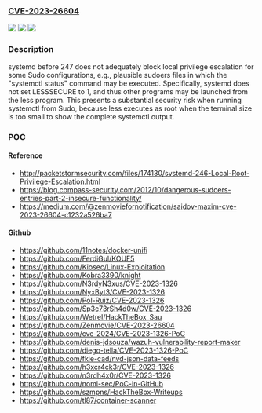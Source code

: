 ### [CVE-2023-26604](https://cve.mitre.org/cgi-bin/cvename.cgi?name=CVE-2023-26604)
![](https://img.shields.io/static/v1?label=Product&message=n%2Fa&color=blue)
![](https://img.shields.io/static/v1?label=Version&message=n%2Fa%20&color=brightgreen)
![](https://img.shields.io/static/v1?label=Vulnerability&message=n%2Fa&color=brightgreen)

### Description

systemd before 247 does not adequately block local privilege escalation for some Sudo configurations, e.g., plausible sudoers files in which the "systemctl status" command may be executed. Specifically, systemd does not set LESSSECURE to 1, and thus other programs may be launched from the less program. This presents a substantial security risk when running systemctl from Sudo, because less executes as root when the terminal size is too small to show the complete systemctl output.

### POC

#### Reference
- http://packetstormsecurity.com/files/174130/systemd-246-Local-Root-Privilege-Escalation.html
- https://blog.compass-security.com/2012/10/dangerous-sudoers-entries-part-2-insecure-functionality/
- https://medium.com/@zenmoviefornotification/saidov-maxim-cve-2023-26604-c1232a526ba7

#### Github
- https://github.com/11notes/docker-unifi
- https://github.com/FerdiGul/KOUF5
- https://github.com/Kiosec/Linux-Exploitation
- https://github.com/Kobra3390/knight
- https://github.com/N3rdyN3xus/CVE-2023-1326
- https://github.com/NyxByt3/CVE-2023-1326
- https://github.com/Pol-Ruiz/CVE-2023-1326
- https://github.com/Sp3c73rSh4d0w/CVE-2023-1326
- https://github.com/Wetrel/HackTheBox_Sau
- https://github.com/Zenmovie/CVE-2023-26604
- https://github.com/cve-2024/CVE-2023-1326-PoC
- https://github.com/denis-jdsouza/wazuh-vulnerability-report-maker
- https://github.com/diego-tella/CVE-2023-1326-PoC
- https://github.com/fkie-cad/nvd-json-data-feeds
- https://github.com/h3xcr4ck3r/CVE-2023-1326
- https://github.com/n3rdh4x0r/CVE-2023-1326
- https://github.com/nomi-sec/PoC-in-GitHub
- https://github.com/szmpns/HackTheBox-Writeups
- https://github.com/tl87/container-scanner

